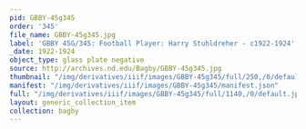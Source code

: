 ```yaml
---
pid: GBBY-45g345
order: '345'
file_name: GBBY-45g345.jpg
label: 'GBBY 45G/345: Football Player: Harry Stuhldreher - c1922-1924'
_date: 1922-1924
object_type: glass plate negative
source: http://archives.nd.edu/Bagby/GBBY-45g345.jpg
thumbnail: "/img/derivatives/iiif/images/GBBY-45g345/full/250,/0/default.jpg"
manifest: "/img/derivatives/iiif/images/GBBY-45g345/manifest.json"
full: "/img/derivatives/iiif/images/GBBY-45g345/full/1140,/0/default.jpg"
layout: generic_collection_item
collection: bagby
---
```

